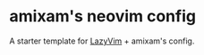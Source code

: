 # amixam's neovim config

A starter template for [LazyVim](https://github.com/LazyVim/LazyVim) + amixam's config.
